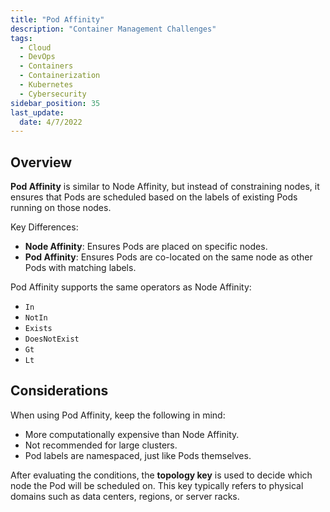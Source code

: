 ```yaml
---
title: "Pod Affinity"
description: "Container Management Challenges"
tags:
  - Cloud
  - DevOps
  - Containers
  - Containerization
  - Kubernetes
  - Cybersecurity
sidebar_position: 35
last_update:
  date: 4/7/2022
---
```



## Overview

**Pod Affinity** is similar to Node Affinity, but instead of constraining nodes, it ensures that Pods are scheduled based on the labels of existing Pods running on those nodes. 

Key Differences:

- **Node Affinity**: Ensures Pods are placed on specific nodes.
- **Pod Affinity**: Ensures Pods are co-located on the same node as other Pods with matching labels.

Pod Affinity supports the same operators as Node Affinity:
    
- `In`
- `NotIn`
- `Exists`
- `DoesNotExist`
- `Gt`
- `Lt`

## Considerations

When using Pod Affinity, keep the following in mind:

- More computationally expensive than Node Affinity.
- Not recommended for large clusters.
- Pod labels are namespaced, just like Pods themselves.

After evaluating the conditions, the **topology key** is used to decide which node the Pod will be scheduled on. This key typically refers to physical domains such as data centers, regions, or server racks.


 

 
